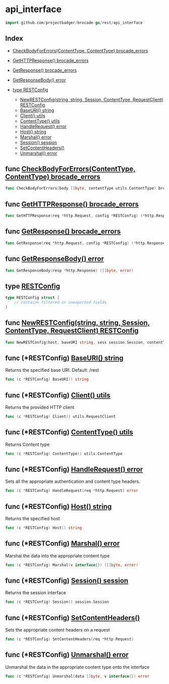 
# api_interface

```go
import github.com/projectbadger/brocade-go/rest/api_interface
```

## Index

- [CheckBodyForErrors(ContentType, ContentType) brocade_errors](#func-checkbodyforerrorscontenttype-contenttype-brocade-errors)
- [GetHTTPResponse() brocade_errors](#func-gethttpresponse-brocade-errors)
- [GetResponse() brocade_errors](#func-getresponse-brocade-errors)
- [GetResponseBody() error](#func-getresponsebody-error)

- [type RESTConfig](#type-restconfig)
  - [NewRESTConfig(string, string, Session, ContentType, RequestClient) RESTConfig](#func-newrestconfigstring-string-session-contenttype-requestclient-restconfig)
  - [BaseURI() string](#func-restconfig-baseuri-string)
  - [Client() utils](#func-restconfig-client-utils)
  - [ContentType() utils](#func-restconfig-contenttype-utils)
  - [HandleRequest() error](#func-restconfig-handlerequest-error)
  - [Host() string](#func-restconfig-host-string)
  - [Marshal() error](#func-restconfig-marshal-error)
  - [Session() session](#func-restconfig-session-session)
  - [SetContentHeaders()](#func-restconfig-setcontentheaders)
  - [Unmarshal() error](#func-restconfig-unmarshal-error)

## func [CheckBodyForErrors(ContentType, ContentType) brocade_errors](<handling.go#L48>)

```go
func CheckBodyForErrors(body []byte, contentType utils.ContentType) brocade_errors.BrocadeErr
```
## func [GetHTTPResponse() brocade_errors](<handling.go#L12>)

```go
func GetHTTPResponse(req *http.Request, config *RESTConfig) (*http.Response, brocade_errors.BrocadeErr)
```
## func [GetResponse() brocade_errors](<handling.go#L26>)

```go
func GetResponse(req *http.Request, config *RESTConfig) (*http.Response, []byte, brocade_errors.BrocadeErr)
```
## func [GetResponseBody() error](<handling.go#L74>)

```go
func GetResponseBody(resp *http.Response) ([]byte, error)
```


## type [RESTConfig](<api_interface.go#L10>)
```go
type RESTConfig struct {
	// contains filtered or unexported fields
}
```

## func [NewRESTConfig(string, string, Session, ContentType, RequestClient) RESTConfig](<api_interface.go#L18>)

```go
func NewRESTConfig(host, baseURI string, sess session.Session, contentType utils.ContentType, client utils.RequestClient) *RESTConfig
```

## func (*RESTConfig) [BaseURI() string](<api_interface.go#L35>)

Returns the specified base URI.
Default: /rest


```go
func (c *RESTConfig) BaseURI() string
```
## func (*RESTConfig) [Client() utils](<api_interface.go#L55>)

Returns the provided HTTP client


```go
func (c *RESTConfig) Client() utils.RequestClient
```
## func (*RESTConfig) [ContentType() utils](<api_interface.go#L45>)

Returns Content type


```go
func (c *RESTConfig) ContentType() utils.ContentType
```
## func (*RESTConfig) [HandleRequest() error](<api_interface.go#L61>)

Sets all the appropriate authentication and content type
headers.


```go
func (c *RESTConfig) HandleRequest(req *http.Request) error
```
## func (*RESTConfig) [Host() string](<api_interface.go#L29>)

Returns the specified host


```go
func (c *RESTConfig) Host() string
```
## func (*RESTConfig) [Marshal() error](<api_interface.go#L68>)

Marshal the data into the appropriate content type


```go
func (c *RESTConfig) Marshal(v interface{}) ([]byte, error)
```
## func (*RESTConfig) [Session() session](<api_interface.go#L40>)

Returns the session interface


```go
func (c *RESTConfig) Session() session.Session
```
## func (*RESTConfig) [SetContentHeaders()](<api_interface.go#L50>)

Sets the appropriate content headers on a request


```go
func (c *RESTConfig) SetContentHeaders(req *http.Request)
```
## func (*RESTConfig) [Unmarshal() error](<api_interface.go#L74>)

Unmarshal the data in the appropriate content type onto
the interface


```go
func (c *RESTConfig) Unmarshal(data []byte, v interface{}) error
```

